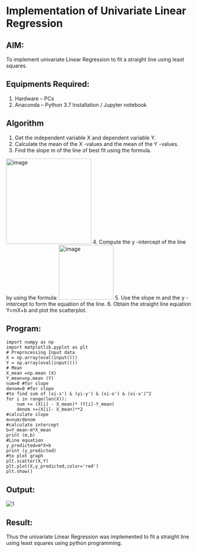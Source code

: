 # Implementation of Univariate Linear Regression
## AIM:
To implement univariate Linear Regression to fit a straight line using least squares.

## Equipments Required:
1. Hardware – PCs
2. Anaconda – Python 3.7 Installation / Jupyter notebook

## Algorithm
1. Get the independent variable X and dependent variable Y.
2. Calculate the mean of the X -values and the mean of the Y -values.
3. Find the slope m of the line of best fit using the formula. 
<img width="231" alt="image" src="https://user-images.githubusercontent.com/93026020/192078527-b3b5ee3e-992f-46c4-865b-3b7ce4ac54ad.png">
4. Compute the y -intercept of the line by using the formula:
<img width="148" alt="image" src="https://user-images.githubusercontent.com/93026020/192078545-79d70b90-7e9d-4b85-9f8b-9d7548a4c5a4.png">
5. Use the slope m and the y -intercept to form the equation of the line.
6. Obtain the straight line equation Y=mX+b and plot the scatterplot.

## Program:
```
import numpy as np 
import matplotlib.pyplot as plt 
# Preprocessing Input data
X = np.array(eval(input()))
Y = np.array(eval(input()))
# Mean
X_mean =np.mean (X)
Y_mean=np.mean (Y)
num=0 #for slope 
denom=0 #for slope
#to find sum of (xi-x') & (yi-y') & (xi-x') & (xi-x')^2
for i in range(len(X)):
    num += (X[i] - X_mean)* (Y[i]-Y_mean)
    denom +=(X[i]- X_mean)**2
#calculate slope
m=num/denom
#calculate intercept 
b=Y_mean-m*X_mean
print (m,b)
#Line equation
y_predicted=m*X+b
print (y_predicted)
#to plot graph 
plt.scatter(X,Y)
plt.plot(X,y_predicted,color='red')
plt.show()
```

## Output:
![1](https://github.com/user-attachments/assets/0f7d7d31-cfd1-408f-bf9b-4f0a466dd61b)



## Result:
Thus the univariate Linear Regression was implemented to fit a straight line using least squares using python programming.
